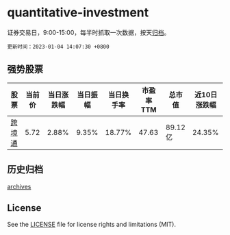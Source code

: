 # quantitative-investment

证券交易日，9:00-15:00，每半时抓取一次数据，按天[归档](archives)。

`更新时间：2023-01-04 14:07:30 +0800`

## 强势股票

|股票|当前价|当日涨跌幅|当日振幅|当日换手率|市盈率TTM|总市值|近10日涨跌幅|
|----|----|----|----|----|----|----|----|
|[跨境通](https://xueqiu.com/S/SZ002640)|5.72|2.88%|9.35%|18.77%|47.63|89.12亿|24.35%|

## 历史归档

[archives](archives)

## License

See the [LICENSE](LICENSE) file for license rights and limitations (MIT).